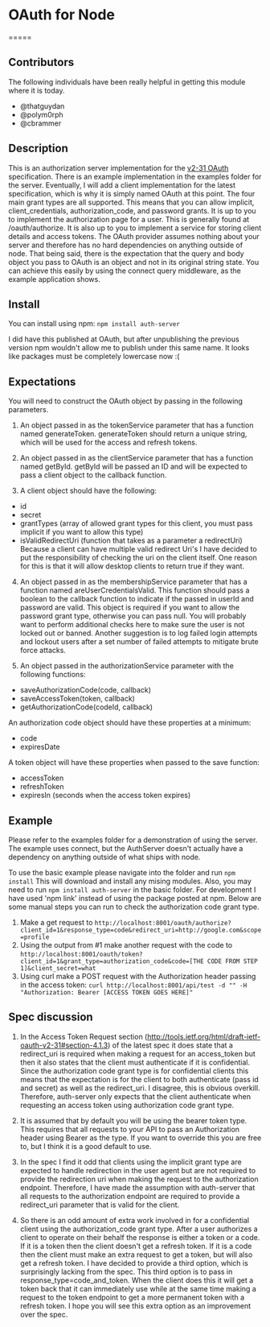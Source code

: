 # OAuth for Node
=====

## Contributors
The following individuals have been really helpful in getting this module where it is today.
 * @thatguydan
 * @polym0rph
 * @cbrammer

## Description

This is an authorization server implementation for the [v2-31 OAuth](http://tools.ietf.org/html/draft-ietf-oauth-v2-31) specification.  There is an example implementation in the examples folder for the server.  Eventually, I will add a client implementation for the latest specification, which is why it is simply named OAuth at this point. The four main grant types are all supported.  This means that you can allow implicit, client_credentials, authorization_code, and password grants.  It is up to you to implement the authorization page for a user.  This is generally found at /oauth/authorize.  It is also up to you to implement a service for storing client details and access tokens.  The OAuth provider assumes nothing about your server and therefore has no hard dependencies on anything outside of node.  That being said, there is the expectation that the query and body object you pass to OAuth is an object and not in its original string state.  You can achieve this easily by using the connect query middleware, as the example application shows.

## Install

You can install using npm:
```npm install auth-server```

I did have this published at OAuth, but after unpublishing the previous version npm wouldn't allow me to publish under this same name.  It looks like packages must be completely lowercase now :(

## Expectations

You will need to construct the OAuth object by passing in the following parameters.

1. An object passed in as the tokenService parameter that has a function named generateToken.  generateToken should return a unique string, which will be used for the access and refresh tokens.

2. An object passed in as the clientService parameter that has a function named getById.  getById will be passed an ID and will be expected to pass a client object to the callback function.

3. A client object should have the following:
  * id 
  * secret
  * grantTypes (array of allowed grant types for this client, you must pass implicit if you want to allow this type)
  * isValidRedirectUri (function that takes as a parameter a redirectUri)
    Because a client can have multiple valid redirect Uri's I have decided to put the responsibility of checking the uri on the client itself.  One reason for this is that it will allow desktop clients to return true if they want.

4. An object passed in as the membershipService parameter that has a function named areUserCredentialsValid.  This function should pass a boolean to the callback function to indicate if the passed in userId and password are valid.  This object is required if you want to allow the password grant type, otherwise you can pass null.  You will probably want to perform additional checks here to make sure the user is not locked out or banned.  Another suggestion is to log failed login attempts and lockout users after a set number of failed attempts to mitigate brute force attacks.

5. An object passed in the authorizationService parameter with the following functions:
  * saveAuthorizationCode(code, callback)
  * saveAccessToken(token, callback)
  * getAuthorizationCode(codeId, callback)

 An authorization code object should have these properties at a minimum:
   * code
   * expiresDate
 
 A token object will have these properties when passed to the save function:
   * accessToken
   * refreshToken
   * expiresIn (seconds when the access token expires)

## Example

Please refer to the examples folder for a demonstration of using the server.  The example uses connect, but the AuthServer doesn't actually have a dependency on anything outside of what ships with node.

To use the basic example please navigate into the folder and run ```npm install```  This will download and install any mising modules.  Also, you may need to run ```npm install auth-server``` in the basic folder.  For development I have used 'npm link' instead of using the package posted at npm.  Below are some manual steps you can run to check the authorization code grant type.

1. Make a get request to ```http://localhost:8001/oauth/authorize?client_id=1&response_type=code&redirect_uri=http://google.com&scope=profile```
2. Using the output from #1 make another request with the code to ```http://localhost:8001/oauth/token?client_id=1&grant_type=authorization_code&code=[THE CODE FROM STEP 1]&client_secret=what```
3. Using curl make a POST request with the Authorization header passing in the access token: ```curl http://localhost:8001/api/test -d "" -H "Authorization: Bearer [ACCESS TOKEN GOES HERE]"```

## Spec discussion

1. In the Access Token Request section (http://tools.ietf.org/html/draft-ietf-oauth-v2-31#section-4.1.3) of the latest spec it does state that a redirect_uri is required when making a request for an access_token but then it also states that the client must authenticate if it is confidential.  Since the authorization code grant type is for confidential clients this means that the expectation is for the client to both authenticate (pass id and secret) as well as the redirect_uri.  I disagree, this is obvious overkill.  Therefore, auth-server only expects that the client authenticate when requesting an access token using authorization code grant type.

2. It is assumed that by default you will be using the bearer token type.  This requires that all requests to your API to pass an Authorization header using Bearer as the type.  If you want to override this you are free to, but I think it is a good default to use.

3. In the spec I find it odd that clients using the implicit grant type are expected to handle redirection in the user agent but are not required to provide the redirection uri when making the request to the authorization endpoint.  Therefore, I have made the assumption with auth-server that all requests to the authorization endpoint are required to provide a redirect_uri parameter that is valid for the client.

4. So there is an odd amount of extra work involved in for a confidential client using the authorization_code grant type.  After a user authorizes a client to operate on their behalf the response is either a token or a code.  If it is a token then the client doesn't get a refresh token.  If it is a code then the client must make an extra request to get a token, but will also get a refresh token.  I have decided to provide a third option, which is surprisingly lacking from the spec.  This third option is to pass in response_type=code_and_token.  When the client does this it will get a token back that it can immediately use while at the same time making a request to the token endpoint to get a more permanent token with a refresh token.  I hope you will see this extra option as an improvement over the spec.